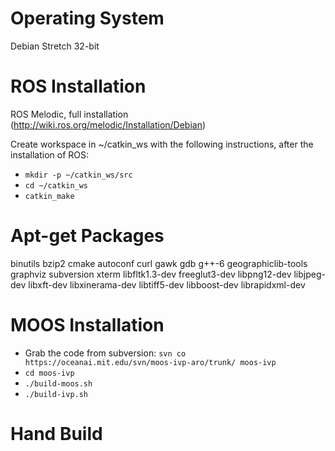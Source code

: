 # Operating System
Debian Stretch 32-bit

# ROS Installation
ROS Melodic, full installation (http://wiki.ros.org/melodic/Installation/Debian)

Create workspace in ~/catkin_ws with the following instructions, after the installation of ROS:
- ``mkdir -p ~/catkin_ws/src``
- ``cd ~/catkin_ws``
- ``catkin_make``

# Apt-get Packages
binutils
bzip2
cmake
autoconf
curl
gawk
gdb
g++-6
geographiclib-tools
graphviz
subversion
xterm
libfltk1.3-dev
freeglut3-dev
libpng12-dev
libjpeg-dev
libxft-dev
libxinerama-dev
libtiff5-dev
libboost-dev
librapidxml-dev

# MOOS Installation

- Grab the code from subversion: ``svn co https://oceanai.mit.edu/svn/moos-ivp-aro/trunk/ moos-ivp``
- ``cd moos-ivp``
- ``./build-moos.sh``
- ``./build-ivp.sh``

# Hand Build
